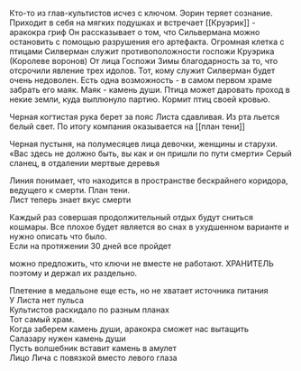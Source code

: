 Кто-то из глав-культистов исчез с ключом. 
Эорин теряет сознание. Приходит в себя на мягких подушках и встречает 
[[Круэрик]]  - аракокра гриф
Он рассказывает о том, что Сильвермана можно остановить с помощью разрушения его артефакта.
Огромная клетка с птицами
Силверман служит противоположности госпожи Круэрика (Королеве воронов)
От лица Госпожи Зимы благодарность за то, что отсрочили явление трех идолов.
Тот, кому служит Силверман будет очень недоволен.
Есть одна возможность - в самом первом храме забрать его маяк. Маяк - камень души. Птица может даровать проход в некие земли, куда выплюнуло партию.
Кормит птиц своей кровью.


Черная когтистая рука берет за пояс Листа сдавливая. Из рта льется белый свет. 
По итогу компания оказывается на [[план тени]]

Черная пустыня, на полумесяцев лица девочки, женщины и старухи.
«Вас здесь не должно быть, вы как и он пришли по пути смерти»
Серый сланец, в отдалении мертвые деревья

Линия понимает, что находится в пространстве бескрайнего коридора, ведущего к смерти. План тени.  
Лист теперь знает вкус смерти

Каждый раз совершая продолжительный отдых будут сниться кошмары. Все плохое будет является во снах в ухудшенном варианте и нужно описать что было.  
Если на протяжении 30 дней все пройдет  
  
можно предложить, что ключи не вместе не работают. ХРАНИТЕЛЬ поэтому и держал их раздельно.  
  
Плетение в медальоне еще есть, но не хватает источника питания  
У Листа нет пульса  
Культистов раскидало по разным планах  
Тот самый храм.  
Когда заберем камень души, аракокра сможет нас вытащить  
Салазару нужен камень души  
Пусть волшебник вставит камень в амулет  
Лицо Лича с повязкой вместо левого глаза